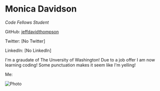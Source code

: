 # Monica Davidson
_Code Fellows Student_

GitHub: [jeffdavidthompson](https://github.com/jeffdavidthompson)

Twitter: [No Twitter]

LinkedIn: [No LinkedIn]

I'm a graudate of The Unversity of Washington! Due to a job offer I am now learning coding! Some punctuation makes it seem like I'm yelling!

Me:

![Photo](http://i.imgur.com/GES7stE.jpg)
